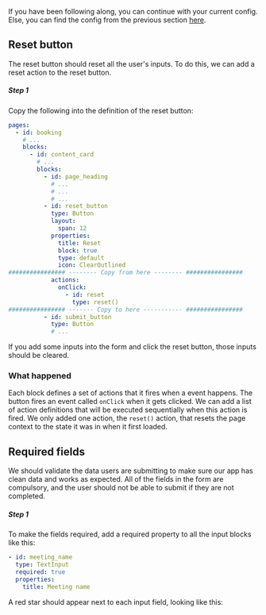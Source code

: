  If you have been following along, you can continue with your current config. Else, you can find the config from the previous section [here](tutorial-add-blocks-config).

## Reset button

The reset button should reset all the user's inputs. To do this, we can add a reset action to the reset button.

##### Step 1

Copy the following into the definition of the reset button:

```yaml
pages:
  - id: booking
    # ...
    blocks:
      - id: content_card
        # ...
        blocks:
          - id: page_heading
            # ...
            # ...
            # ...
          - id: reset_button
            type: Button
            layout:
              span: 12
            properties:
              title: Reset
              block: true
              type: default
              icon: ClearOutlined
################ -------- Copy from here -------- ################
            actions:
              onClick:
                - id: reset
                  type: reset()
################ ------- Copy to here ----------- ################
          - id: submit_button
            type: Button
            # ...
```

If you add some inputs into the form and click the reset button, those inputs should be cleared.

### What happened

Each block defines a set of actions that it fires when a event happens. The button fires an event called `onClick` when it gets clicked. We can add a list of action definitions that will be executed sequentially when this action is fired. We only added one action, the `reset()` action, that resets the page context to the state it was in when it first loaded.

## Required fields

We should validate the data users are submitting to make sure our app has clean data and works as expected. All of the fields in the form are compulsory, and the user should not be able to submit if they are not completed.

##### Step 1

To make the fields required, add a required property to all the input blocks like this:

```yaml
- id: meeting_name
  type: TextInput
  required: true
  properties:
    title: Meeting name
```

A red star should appear next to each input field, looking like this: